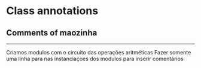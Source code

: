 # Class annotations

## Comments of maozinha
-----------------------
Criamos modulos com o circuito das operações aritméticas
Fazer somente uma linha para nas instanciaçoes dos modulos para inserir comentários
